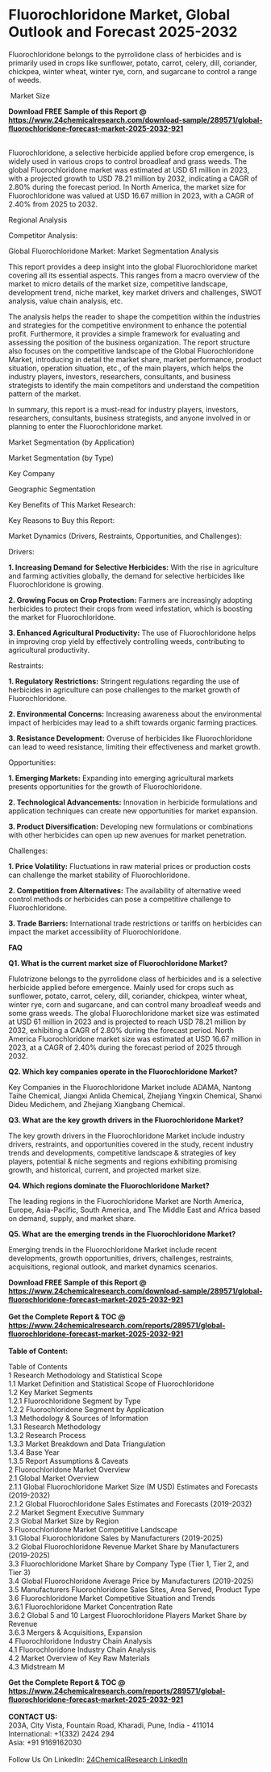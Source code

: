 <h1>Fluorochloridone Market, Global Outlook and Forecast 2025-2032</h1><p>Fluorochloridone belongs to the pyrrolidone class of herbicides and is primarily used in crops like sunflower, potato, carrot, celery, dill, coriander, chickpea, winter wheat, winter rye, corn, and sugarcane to control a range of weeds.</p><p>
 Market Size</p><p>
</p><div><b>Download FREE Sample of this Report @ 
            <a href="https://www.24chemicalresearch.com/download-sample/289571/global-fluorochloridone-forecast-market-2025-2032-921">
            https://www.24chemicalresearch.com/download-sample/289571/global-fluorochloridone-forecast-market-2025-2032-921</a></b></div><br><p>Fluorochloridone, a selective herbicide applied before crop emergence, is widely used in various crops to control broadleaf and grass weeds. The global Fluorochloridone market was estimated at USD 61 million in 2023, with a projected growth to USD 78.21 million by 2032, indicating a CAGR of 2.80% during the forecast period. In North America, the market size for Fluorochloridone was valued at USD 16.67 million in 2023, with a CAGR of 2.40% from 2025 to 2032.</p><p>
</p><p>Regional Analysis</p><p>
</p><p>
Competitor Analysis:</p><p>
</p><p>
Global Fluorochloridone Market: Market Segmentation Analysis</p><p>
</p><p>This report provides a deep insight into the global Fluorochloridone market covering all its essential aspects. This ranges from a macro overview of the market to micro details of the market size, competitive landscape, development trend, niche market, key market drivers and challenges, SWOT analysis, value chain analysis, etc.</p><p>
</p><p>The analysis helps the reader to shape the competition within the industries and strategies for the competitive environment to enhance the potential profit. Furthermore, it provides a simple framework for evaluating and assessing the position of the business organization. The report structure also focuses on the competitive landscape of the Global Fluorochloridone Market, introducing in detail the market share, market performance, product situation, operation situation, etc., of the main players, which helps the industry players, investors, researchers, consultants, and business strategists to identify the main competitors and understand the competition pattern of the market.</p><p>
</p><p>In summary, this report is a must-read for industry players, investors, researchers, consultants, business strategists, and anyone involved in or planning to enter the Fluorochloridone market.</p><p>
Market Segmentation (by Application)</p><p>
</p><p>
Market Segmentation (by Type)</p><p>
</p><p>
Key Company</p><p>
</p><p>
Geographic Segmentation</p><p>
</p><p>
Key Benefits of This Market Research:</p><p>
</p><p>
Key Reasons to Buy this Report:</p><p>
</p><p>
Market Dynamics (Drivers, Restraints, Opportunities, and Challenges):</p><p>
Drivers:</p><p>
</p><p><strong>1. Increasing Demand for Selective Herbicides:</strong> With the rise in agriculture and farming activities globally, the demand for selective herbicides like Fluorochloridone is growing.</p><p>
<strong>2. Growing Focus on Crop Protection:</strong> Farmers are increasingly adopting herbicides to protect their crops from weed infestation, which is boosting the market for Fluorochloridone.</p><p>
<strong>3. Enhanced Agricultural Productivity:</strong> The use of Fluorochloridone helps in improving crop yield by effectively controlling weeds, contributing to agricultural productivity.</p><p>
Restraints:</p><p>
</p><p><strong>1. Regulatory Restrictions:</strong> Stringent regulations regarding the use of herbicides in agriculture can pose challenges to the market growth of Fluorochloridone.</p><p>
<strong>2. Environmental Concerns:</strong> Increasing awareness about the environmental impact of herbicides may lead to a shift towards organic farming practices.</p><p>
<strong>3. Resistance Development:</strong> Overuse of herbicides like Fluorochloridone can lead to weed resistance, limiting their effectiveness and market growth.</p><p>
Opportunities:</p><p>
</p><p><strong>1. Emerging Markets:</strong> Expanding into emerging agricultural markets presents opportunities for the growth of Fluorochloridone.</p><p>
<strong>2. Technological Advancements:</strong> Innovation in herbicide formulations and application techniques can create new opportunities for market expansion.</p><p>
<strong>3. Product Diversification:</strong> Developing new formulations or combinations with other herbicides can open up new avenues for market penetration.</p><p>
Challenges:</p><p>
</p><p><strong>1. Price Volatility:</strong> Fluctuations in raw material prices or production costs can challenge the market stability of Fluorochloridone.</p><p>
<strong>2. Competition from Alternatives:</strong> The availability of alternative weed control methods or herbicides can pose a competitive challenge to Fluorochloridone.</p><p>
<strong>3. Trade Barriers:</strong> International trade restrictions or tariffs on herbicides can impact the market accessibility of Fluorochloridone.</p><p>

<strong>FAQ </strong></p><p>

</p><p><strong>Q1. What is the current market size of Fluorochloridone Market?</strong></p><p>

</p><p>Flulotrizone belongs to the pyrrolidone class of herbicides and is a selective herbicide applied before emergence. Mainly used for crops such as sunflower, potato, carrot, celery, dill, coriander, chickpea, winter wheat, winter rye, corn and sugarcane, and can control many broadleaf weeds and some grass weeds. The global Fluorochloridone market size was estimated at USD 61 million in 2023 and is projected to reach USD 78.21 million by 2032, exhibiting a CAGR of 2.80% during the forecast period. North America Fluorochloridone market size was estimated at USD 16.67 million in 2023, at a CAGR of 2.40% during the forecast period of 2025 through 2032.</p><p>

</p><p><strong>Q2. Which key companies operate in the Fluorochloridone Market?</strong></p><p>

</p><p>Key Companies in the Fluorochloridone Market include ADAMA, Nantong Taihe Chemical, Jiangxi Anlida Chemical, Zhejiang Yingxin Chemical, Shanxi Dideu Medichem, and Zhejiang Xiangbang Chemical.</p><p>

</p><p><strong>Q3. What are the key growth drivers in the Fluorochloridone Market?</strong></p><p>

</p><p>The key growth drivers in the Fluorochloridone Market include industry drivers, restraints, and opportunities covered in the study, recent industry trends and developments, competitive landscape &amp; strategies of key players, potential &amp; niche segments and regions exhibiting promising growth, and historical, current, and projected market size.</p><p>

</p><p><strong>Q4. Which regions dominate the Fluorochloridone Market?</strong></p><p>

</p><p>The leading regions in the Fluorochloridone Market are North America, Europe, Asia-Pacific, South America, and The Middle East and Africa based on demand, supply, and market share.</p><p>

</p><p><strong>Q5. What are the emerging trends in the Fluorochloridone Market?</strong></p><p>

</p><p>Emerging trends in the Fluorochloridone Market include recent developments, growth opportunities, drivers, challenges, restraints, acquisitions, regional outlook, and market dynamics scenarios.</p><div><b>Download FREE Sample of this Report @ 
            <a href="https://www.24chemicalresearch.com/download-sample/289571/global-fluorochloridone-forecast-market-2025-2032-921">
            https://www.24chemicalresearch.com/download-sample/289571/global-fluorochloridone-forecast-market-2025-2032-921</a></b></div><br><div><b>Get the Complete Report & TOC @ 
            <a href="https://www.24chemicalresearch.com/reports/289571/global-fluorochloridone-forecast-market-2025-2032-921">
            https://www.24chemicalresearch.com/reports/289571/global-fluorochloridone-forecast-market-2025-2032-921</a></b></div><br>
            <b>Table of Content:</b><p>Table of Contents<br />
1 Research Methodology and Statistical Scope<br />
1.1 Market Definition and Statistical Scope of Fluorochloridone<br />
1.2 Key Market Segments<br />
1.2.1 Fluorochloridone Segment by Type<br />
1.2.2 Fluorochloridone Segment by Application<br />
1.3 Methodology & Sources of Information<br />
1.3.1 Research Methodology<br />
1.3.2 Research Process<br />
1.3.3 Market Breakdown and Data Triangulation<br />
1.3.4 Base Year<br />
1.3.5 Report Assumptions & Caveats<br />
2 Fluorochloridone Market Overview<br />
2.1 Global Market Overview<br />
2.1.1 Global Fluorochloridone Market Size (M USD) Estimates and Forecasts (2019-2032)<br />
2.1.2 Global Fluorochloridone Sales Estimates and Forecasts (2019-2032)<br />
2.2 Market Segment Executive Summary<br />
2.3 Global Market Size by Region<br />
3 Fluorochloridone Market Competitive Landscape<br />
3.1 Global Fluorochloridone Sales by Manufacturers (2019-2025)<br />
3.2 Global Fluorochloridone Revenue Market Share by Manufacturers (2019-2025)<br />
3.3 Fluorochloridone Market Share by Company Type (Tier 1, Tier 2, and Tier 3)<br />
3.4 Global Fluorochloridone Average Price by Manufacturers (2019-2025)<br />
3.5 Manufacturers Fluorochloridone Sales Sites, Area Served, Product Type<br />
3.6 Fluorochloridone Market Competitive Situation and Trends<br />
3.6.1 Fluorochloridone Market Concentration Rate<br />
3.6.2 Global 5 and 10 Largest Fluorochloridone Players Market Share by Revenue<br />
3.6.3 Mergers & Acquisitions, Expansion<br />
4 Fluorochloridone Industry Chain Analysis<br />
4.1 Fluorochloridone Industry Chain Analysis<br />
4.2 Market Overview of Key Raw Materials<br />
4.3 Midstream M</p><div><b>Get the Complete Report & TOC @ 
            <a href="https://www.24chemicalresearch.com/reports/289571/global-fluorochloridone-forecast-market-2025-2032-921">
            https://www.24chemicalresearch.com/reports/289571/global-fluorochloridone-forecast-market-2025-2032-921</a></b></div><br><b>CONTACT US:</b><br>
            203A, City Vista, Fountain Road, Kharadi, Pune, India - 411014<br>
            International: +1(332) 2424 294<br>
            Asia: +91 9169162030 <br><br>
            Follow Us On LinkedIn: <a href="https://www.linkedin.com/company/24chemicalresearch/">24ChemicalResearch LinkedIn</a>